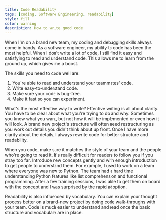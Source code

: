 ```yaml
---
title: Code Readability
tags: [coding, Software Engineering, readability]
style: fill
color: warning
description: How to write good code
---
```

When I'm on a brand new team, my coding and debugging skills always come in handy. As a software engineer, my ability to code has been the most helpful. When I don't write a lot of code, I still find it easy and satisfying to read and understand code. This allows me to learn from the ground up, which gives me a boost.

The skills you need to code well are:
1. You're able to read and understand your teammates' code.
2. Write easy-to-understand code.
3. Make sure your code is bug-free.
4. Make it fast so you can experiment.

What's the most effective way to write? Effective writing is all about clarity. You have to be clear about what you're trying to do and why. Sometimes you know what you want, but not how it will be implemented or even how it will look. A brand new project's structure will often need restructuring as you work out details you didn't think about up front. Once I have more clarity about the details, I always rewrite code for better structure and readability.

When you code, make sure it matches the style of your team and the people who're going to read it. It's really difficult for readers to follow you if you stray too far. Introduce new concepts gently and with enough introduction to get people to understand them. For example, I used to work on a team where everyone was new to Python. The team had a hard time understanding Python features like list comprehension and functional programming. After a few training sessions, I was able to get them on board with the concept and I was surprised by the rapid adoption.

Readability is also influenced by vocabulary. You can explain your thought process better on a brand-new project by doing code walk-throughs with your team. Code is much easier to understand and read once the basic structure and vocabulary are in place.
